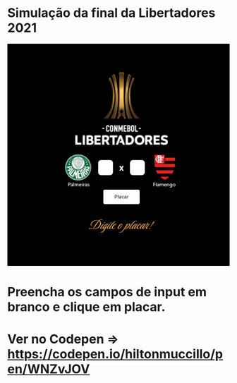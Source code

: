 # Simulação da final da Libertadores 2021

![Libertadores 2021](images/tela.jpg?raw=true "Libertadores 2021")

# Preencha os campos de input em branco e clique em placar.
# Ver no Codepen => https://codepen.io/hiltonmuccillo/pen/WNZvJOV
